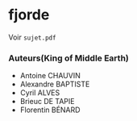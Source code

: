 fjorde
======

Voir `sujet.pdf`

### Auteurs(King of Middle Earth)

* Antoine CHAUVIN
* Alexandre BAPTISTE
* Cyril ALVES
* Brieuc DE TAPIE
* Florentin BÉNARD

